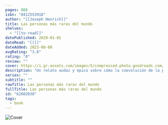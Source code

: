 ```yaml
---
pages: 808
isbn: "8412553918"
author: "[[Joseph Henrich]]"
title: Las personas más raras del mundo
shelves:
  - "[[to-read]]"
datePublished: 2020-01-01
dateRead: "[[]]"
dateAdded: 2023-08-08
avgRating: "3.8"
rating: "0"
review: ""
cover: https://i.gr-assets.com/images/S/compressed.photo.goodreads.com/books/1663281168l/62602038._SY475_.jpg
description: "Un relato audaz y épico sobre cómo la coevolución de la psicología y la cultura creó la peculiar mente occidental que ha moldeado profundamente el mundo moderno. Quizás usted sea RARO: criado en una sociedad occidental, educada, industrializada, rica y democrática. Si es así, eres bastante peculiar psicológicamente. A diferencia de la mayor parte del mundo actual, y de la mayoría de las personas que han existido, las personas RARAS son muy individualistas, obsesionadas con sí mismas, orientadas al control, inconformistas y analíticas. Se centran en sí mismos -sus atributos, logros y aspiraciones- por encima de sus relaciones y roles sociales. ¿Cómo llegaron a ser las poblaciones WEIRD tan psicológicamente distintas? ¿Qué papel desempeñaron estas diferencias psicológicas en la revolución industrial y la expansión global de Europa durante los últimos siglos? En ‘El pueblo más raro del mundo’, Joseph Henrich se basa en investigaciones de vanguardia en antropología, psicología, economía y biología evolutiva para explorar estas cuestiones y otras más. El autor explica los orígenes y la evolución de las estructuras familiares, el matrimonio y la religión, así como el profundo impacto de estas transformaciones culturales en la psicología humana. Al trazar un mapa de estos cambios a través de la historia antigua y la antigüedad tardía, Henrich revela que las instituciones más fundamentales del parentesco y el matrimonio cambiaron drásticamente bajo la presión de la Iglesia Católica Romana. Fueron estos cambios los que dieron lugar a la psicología WEIRD que coevolucionaría con los mercados impersonales, la especialización laboral y la libre competencia, sentando las bases del mundo moderno. Provocador y atractivo tanto por su amplio alcance como por sus sorprendentes detalles, El pueblo más raro del mundo’ explora cómo la cultura, las instituciones y la psicología se moldean mutuamente, y explica lo que esto significa tanto para nuestro sentido más personal de quiénes somos como individuos como para las fuerzas sociales, políticas y económicas a gran escala que impulsan la historia humana."
series: ""
subtitle: ""
rawTitle: Las personas más raras del mundo
fullTitle: Las personas más raras del mundo
id: "62602038"
tags:
  - book
---
```

![Cover](https:&#x2F;&#x2F;i.gr-assets.com&#x2F;images&#x2F;S&#x2F;compressed.photo.goodreads.com&#x2F;books&#x2F;1663281168l&#x2F;62602038._SY475_.jpg)
